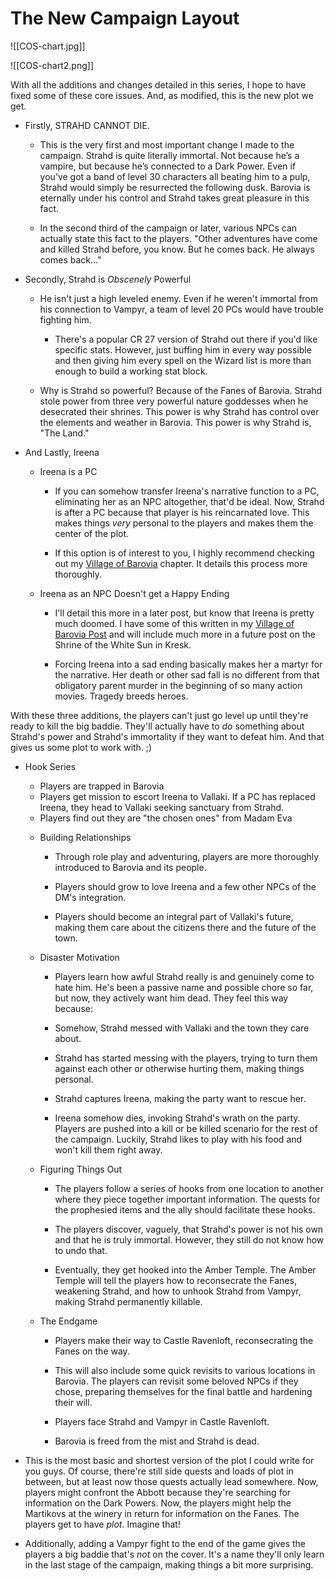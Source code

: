 # The New Campaign Layout


![[COS-chart.jpg]]

![[COS-chart2.png]]

With all the additions and changes detailed in this series, I hope to have fixed some of these core issues. And, as modified, this is the new plot we get.

- Firstly, STRAHD CANNOT DIE.
    
    - This is the very first and most important change I made to the campaign. Strahd is quite literally immortal. Not because he’s a vampire, but because he’s connected to a Dark Power. Even if you’ve got a band of level 30 characters all beating him to a pulp, Strahd would simply be resurrected the following dusk. Barovia is eternally under his control and Strahd takes great pleasure in this fact.
        
    - In the second third of the campaign or later, various NPCs can actually state this fact to the players. "Other adventures have come and killed Strahd before, you know. But he comes back. He always comes back..."
        
- Secondly, Strahd is _Obscenely_ Powerful
    
    - He isn't just a high leveled enemy. Even if he weren't immortal from his connection to Vampyr, a team of level 20 PCs would have trouble fighting him.
        
        - There's a popular CR 27 version of Strahd out there if you'd like specific stats. However, just buffing him in every way possible and then giving him every spell on the Wizard list is more than enough to build a working stat block.
            
    - Why is Strahd so powerful? Because of the Fanes of Barovia. Strahd stole power from three very powerful nature goddesses when he desecrated their shrines. This power is why Strahd has control over the elements and weather in Barovia. This power is why Strahd is, "The Land."
        
- And Lastly, Ireena
    
    - Ireena is a PC
        
        - If you can somehow transfer Ireena's narrative function to a PC, eliminating her as an NPC altogether, that'd be ideal. Now, Strahd is after a PC because that player is his reincarnated love. This makes things _very_ personal to the players and makes them the center of the plot.
            
        - If this option is of interest to you, I highly recommend checking out my [Village of Barovia](https://www.reddit.com/r/CurseofStrahd/comments/8xu9lo/fleshing_out_curse_of_strahd_the_village_of/) chapter. It details this process more thoroughly.
            
    - Ireena as an NPC Doesn't get a Happy Ending
        
        - I'll detail this more in a later post, but know that Ireena is pretty much doomed. I have some of this written in my [Village of Barovia Post](https://www.reddit.com/r/CurseofStrahd/comments/8xu9lo/fleshing_out_curse_of_strahd_the_village_of/) and will include much more in a future post on the Shrine of the White Sun in Kresk.
            
        - Forcing Ireena into a sad ending basically makes her a martyr for the narrative. Her death or other sad fall is no different from that obligatory parent murder in the beginning of so many action movies. Tragedy breeds heroes.
            

With these three additions, the players can't just go level up until they're ready to kill the big baddie. They'll actually have to _do_ something about Strahd's power and Strahd's immortality if they want to defeat him. And that gives us some plot to work with. ;)



-  Hook Series
	- Players are trapped in Barovia
	* Players get mission to escort Ireena to Vallaki. If a PC has replaced Ireena, they head to Vallaki seeking sanctuary from Strahd. 
	* Players find out they are "the chosen ones" from Madam Eva

    - Building Relationships
        
        - Through role play and adventuring, players are more thoroughly introduced to Barovia and its people.
            
        - Players should grow to love Ireena and a few other NPCs of the DM's integration.
            
        - Players should become an integral part of Vallaki's future, making them care about the citizens there and the future of the town.
            
    - Disaster Motivation
        
        - Players learn how awful Strahd really is and genuinely come to hate him. He's been a passive name and possible chore so far, but now, they actively want him dead. They feel this way because:
            
        - Somehow, Strahd messed with Vallaki and the town they care about.
            
        - Strahd has started messing with the players, trying to turn them against each other or otherwise hurting them, making things personal.
            
        - Strahd captures Ireena, making the party want to rescue her.
            
        - Ireena somehow dies, invoking Strahd's wrath on the party. Players are pushed into a kill or be killed scenario for the rest of the campaign. Luckily, Strahd likes to play with his food and won't kill them right away.
            
    - Figuring Things Out
        
        - The players follow a series of hooks from one location to another where they piece together important information. The quests for the prophesied items and the ally should facilitate these hooks.
            
        - The players discover, vaguely, that Strahd's power is not his own and that he is truly immortal. However, they still do not know how to undo that.
            
        - Eventually, they get hooked into the Amber Temple. The Amber Temple will tell the players how to reconsecrate the Fanes, weakening Strahd, and how to unhook Strahd from Vampyr, making Strahd permanently killable.
            
    - The Endgame
        
        - Players make their way to Castle Ravenloft, reconsecrating the Fanes on the way.
            
        - This will also include some quick revisits to various locations in Barovia. The players can revisit some beloved NPCs if they chose, preparing themselves for the final battle and hardening their will.
            
        - Players face Strahd and Vampyr in Castle Ravenloft.
            
        - Barovia is freed from the mist and Strahd is dead.
            
- This is the most basic and shortest version of the plot I could write for you guys. Of course, there're still side quests and loads of plot in between, but at least now those quests actually lead somewhere. Now, players might confront the Abbott because they're searching for information on the Dark Powers. Now, the players might help the Martikovs at the winery in return for information on the Fanes. The players get to have _plot._ Imagine that!
    
- Additionally, adding a Vampyr fight to the end of the game gives the players a big baddie that's _not_ on the cover. It's a name they'll only learn in the last stage of the campaign, making things a bit more surprising.



